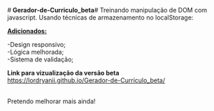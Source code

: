 #<strong> Gerador-de-Curriculo_beta</strong>#
Treinando manipulação de DOM com javascript. Usando técnicas de armazenamento no localStorage:

<strong><u> Adicionados: </u></strong>

-Design responsivo; <br>
-Lógica melhorada;<br>
-Sistema de validação;<br>

<strong>Link para vizualização da versão beta</strong> <br>
https://lordryanii.github.io/Gerador-de-Curriculo_beta/

<br>
Pretendo melhorar mais ainda!

